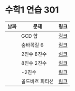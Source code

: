 # 수학1 연습 301


날짜| 문제      | 링크                                |
---|---------|---------------------------------------------|
||GCD 합|[링크]()|
||숨바꼭질 6|[링크]()|
||2진수 8진수|[링크]()|
||8진수 2진수|[링크]()|
||-2진수|[링크]()|
||골드바흐 파티션|[링크]()|
